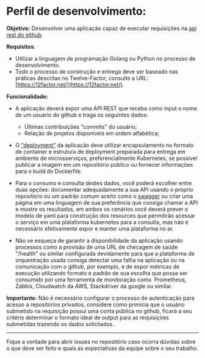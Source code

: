 # Perfil de desenvolvimento:

**Objetivo:** Desenvolver uma aplicação capaz de executar requisições na [api rest do github](https://docs.github.com/en/rest).

**Requisitos**:
- Utilizar a linguagem de programação Golang ou Python no processo de desenvolvimento.
- Todo o processo de construção e entrega deve ser baseado nas práticas descritas no Twelve-Factor, consulte a URL: [https://12factor.net/](https://12factor.net/).

**Funcionalidade:**
* A aplicação deverá expor uma API REST que receba como input o nome de um usuário do github e traga os seguintes dados:
    - Últimas contribuições "commits" do usuário;
    - Relação de projetos disponíveis em ordem alfabética;

* O ["deployment"](https://kubernetes.io/docs/concepts/workloads/controllers/deployment/) da aplicação deve utilizar encapsulamento no formato de container e estrutura de deployment preparada para entrega em ambiente de microsserviços, preferencialmente Kubernetes, se possível publicar a imagem em um repositório público ou fornecer informações para o build do Dockerfile.

* Para o consumo e consulta destes dados, você poderá escolher entre duas opções: documentar adequadamente a sua API usando o próprio repositório ou um padrão comum aceito como o [swagger](https://swagger.io) ou criar uma página em uma linguagem de sua preferência que consiga chamar a API e mostre os resultados, em ambos os cenários você deverá prever o modelo de yaml para construção dos resources que permitirão acessar o serviço em uma plataforma kubernetes para a consulta, mas não é necessário efetivamente expor e manter uma plataforma no ar.

* Não se esqueça de garantir a disponibilidade da aplicação usando processos como a provisão de uma URL de checagem de saúde "/health" ou similar configurada devidamente para que a plataforma de orquestração usada consiga detectar uma falha na aplicação ou na comunicação com o github, por exemplo, e de expor métricas de execução utilizando formato e padrão de sua escolha que possa ser consumido por uma ferramenta de monitoração como  Prometheus, Zabbix, Cloudwatch da AWS, Stackdriver da google ou similar.

**Importante:** Não é necessário configurar o processo de autenticação para acesso a repositórios privados, considere como primícia que o usuário submetido na requisição possui uma conta pública no github, ficará a seu critério determinar o formato ideal de output para as requisições submetidas trazendo os dados solicitados.

---

Fique a vontade para abrir issues no repositório caso ocorra dúvidas sobre o que deve ser feito e quais as expectativas da equipe sobre o seu trabalho.
